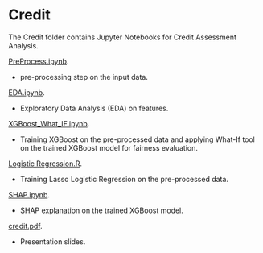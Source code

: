 # Credit
The Credit folder contains Jupyter Notebooks for Credit Assessment Analysis.  

[PreProcess.ipynb](https://github.com/mh2t/ML/blob/main/Credit/PreProcess.ipynb). 
- pre-processing step on the input data. 

[EDA.ipynb](https://github.com/mh2t/ML/blob/main/Credit/EDA.ipynb).  
- Exploratory Data Analysis (EDA) on features.  

[XGBoost_What_IF.ipynb](https://github.com/mh2t/ML/blob/main/Credit/XGBoost_What_IF.ipynb).  
- Training XGBoost on the pre-processed data and applying What-If tool on the trained XGBoost model for fairness evaluation.  

[Logistic Regression.R](https://github.com/mh2t/ML/blob/main/Credit/Logistic%20Regression.R).  
- Training Lasso Logistic Regression on the pre-processed data.  

[SHAP.ipynb](https://github.com/mh2t/ML/blob/main/Credit/SHAP.ipynb).
- SHAP explanation on the trained XGBoost model.  

[credit.pdf](https://github.com/mh2t/ML/blob/main/Credit/credit.pdf).  
- Presentation slides. 
